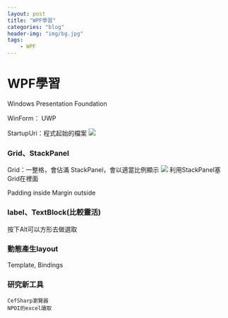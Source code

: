 ```yaml
---
layout: post
title: "WPF學習"
categories: "blog"
header-img: "img/bg.jpg"
tags:
    - WPF
---
```


# WPF學習
Windows Presentation Foundation

WinForm：
UWP

StartupUri：程式起始的檔案
![](https://i.imgur.com/CJNvcdN.png)

### Grid、StackPanel
Grid：一整格，會佔滿
StackPanel，會以適當比例顯示
![](https://i.imgur.com/ftMl5cS.png)
利用StackPanel塞Grid在裡面

Padding inside
Margin outside

### label、TextBlock(比較靈活)
按下Alt可以方形去做選取

### 動態產生layout
Template, Bindings

### 研究新工具
    CefSharp瀏覽器
    NPOI的excel讀取
